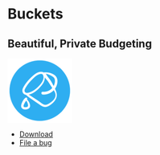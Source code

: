 <p align="center"><h1>Buckets</h1>
    <h2>Beautiful, Private Budgeting</h2>
    <a href="https://www.budgetwithbuckets.com"><img src="./icon.png" align="center"></a></p>

- [Download](https://github.com/buckets/application/releases)
- [File a bug](https://github.com/buckets/application/issues)
